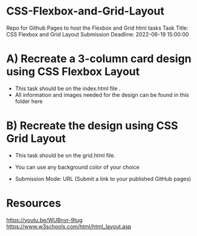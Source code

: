 # CSS-Flexbox-and-Grid-Layout
Repo for Github Pages to host the Flexbox and Grid html tasks 
Task Title: CSS Flexbox and Grid Layout
Submission Deadline: 2022-06-19 15:00:00
# A) Recreate a 3-column card design using CSS Flexbox  Layout
- This task should be on the index.html file .
- All information and images needed for the design can be found in this folder here

 

# B) Recreate the design using CSS Grid Layout  

- This task should be on the grid.html file.
- You can use any background color of your choice

- Submission  Mode: URL (Submit a link to your published GitHub pages)

# Resources
https://youtu.be/WUBnyr-9tug
https://www.w3schools.com/html/html_layout.asp
